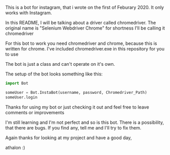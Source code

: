 This is a bot for instagram, that i wrote on the first of Feburary 2020. It only works with Instagram.

In this README, I will be talking about a driver called chromedriver. The original name is "Selenium Webdriver Chrome" for shortness I'll be calling it chromedriver

For this bot to work you need chromedriver and chrome, because this is written for chrome.
I've included chromedriver.exe in this repository for you to use

The bot is just a class and can't operate on it's own.


The setup of the bot looks something like this:

```python
import Bot

someUser = Bot.InstaBot(username, password, Chromedriver_Path)
someUser.login
```




Thanks for using my bot or just checking it out and feel free to leave comments or improvements

I'm still learning and I'm not perfect and so is this bot. There is a possibility, that there are bugs. If you find any, tell me and I'll try to fix them.

Again thanks for looking at my project and have a good day,

athalon :)
